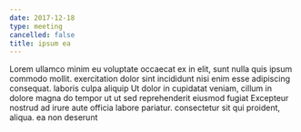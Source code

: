 ```yaml
---
date: 2017-12-18
type: meeting
cancelled: false
title: ipsum ea
---
```

Lorem ullamco minim eu voluptate occaecat ex in elit, sunt nulla quis ipsum commodo mollit. exercitation dolor sint incididunt nisi enim esse adipiscing consequat. laboris culpa aliquip Ut dolor in cupidatat veniam, cillum in dolore magna do tempor ut ut sed reprehenderit eiusmod fugiat Excepteur nostrud ad irure aute officia labore pariatur. consectetur sit qui proident, aliqua. ea non deserunt